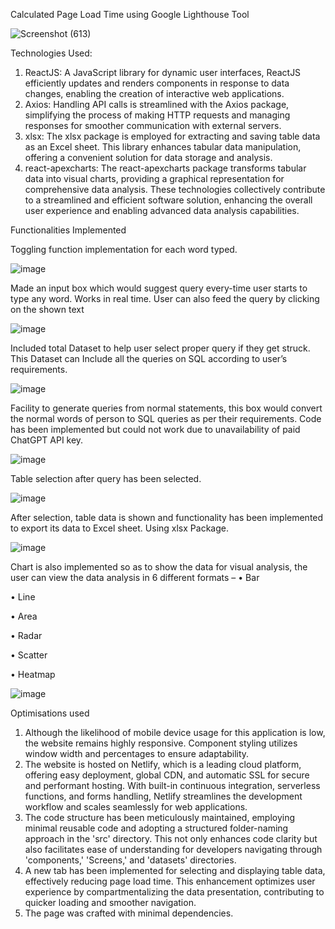 
Calculated Page Load Time using Google Lighthouse Tool


![Screenshot (613)](https://github.com/devsri01/Atlan_Frontend/assets/77187663/cc4b7aae-ee24-4b4f-a957-e104020ed96f)




Technologies Used:
1. ReactJS:
   A JavaScript library for dynamic user interfaces, ReactJS efficiently updates and renders components in response to data changes, enabling the creation of interactive web applications.
2. Axios:
   Handling API calls is streamlined with the Axios package, simplifying the process of making HTTP requests and managing responses for smoother communication with external servers.
3. xlsx:
   The xlsx package is employed for extracting and saving table data as an Excel sheet. This library enhances tabular data manipulation, offering a convenient solution for data storage and analysis.
4. react-apexcharts:
   The react-apexcharts package transforms tabular data into visual charts, providing a graphical representation for comprehensive data analysis.
These technologies collectively contribute to a streamlined and efficient software solution, enhancing the overall user experience and enabling advanced data analysis capabilities.



Functionalities Implemented


Toggling function implementation for each word typed.

![image](https://github.com/devsri01/Atlan_Frontend/assets/77187663/1afb1dff-a300-4409-9d7c-d6723078608e)


Made an input box which would suggest query every-time user starts to type any word. Works in real time. User can also feed the query by clicking on the shown text

![image](https://github.com/devsri01/Atlan_Frontend/assets/77187663/d3a8e7fe-e999-404d-9b1f-dc2eda6e89b5)



Included total Dataset to help user select proper query if they get struck.
This Dataset can Include all the queries on SQL according to user’s requirements.




![image](https://github.com/devsri01/Atlan_Frontend/assets/77187663/b2bc8729-571f-4fdb-abe3-a39b4f90bfa9)




Facility to generate queries from normal statements, this box would convert the normal words of person to SQL queries as per their requirements. Code has been implemented but could not work due to unavailability of paid ChatGPT API key.


 ![image](https://github.com/devsri01/Atlan_Frontend/assets/77187663/6fdc4a34-a950-468d-afb2-dd286f3047fb)

 


 
Table selection after query has been selected.

![image](https://github.com/devsri01/Atlan_Frontend/assets/77187663/bfea6578-ea73-4605-88af-49c9ea188d80)


 
After selection, table data is shown and functionality has been implemented to export its data to Excel sheet.
Using xlsx Package.

![image](https://github.com/devsri01/Atlan_Frontend/assets/77187663/194dd0d2-d0a7-436c-94f4-12221643ec0d)



Chart is also implemented so as to show the data for visual analysis, the user can view the data analysis in 6 different formats – 
•	Bar

•	Line

•	Area

•	Radar

•	Scatter

•	Heatmap


![image](https://github.com/devsri01/Atlan_Frontend/assets/77187663/8a0d38f6-778a-4ae4-9c9b-b79a55193232)


Optimisations used
1.	Although the likelihood of mobile device usage for this application is low, the website remains highly responsive. Component styling utilizes window width and percentages to ensure adaptability.
2.	The website is hosted on Netlify, which is a leading cloud platform, offering easy deployment, global CDN, and automatic SSL for secure and performant hosting. With built-in continuous integration, serverless functions, and forms handling, Netlify streamlines the development workflow and scales seamlessly for web applications.
3.	The code structure has been meticulously maintained, employing minimal reusable code and adopting a structured folder-naming approach in the 'src' directory. This not only enhances code clarity but also facilitates ease of understanding for developers navigating through 'components,' 'Screens,' and 'datasets' directories.
4.	A new tab has been implemented for selecting and displaying table data, effectively reducing page load time. This enhancement optimizes user experience by compartmentalizing the data presentation, contributing to quicker loading and smoother navigation.
5.	The page was crafted with minimal dependencies.
